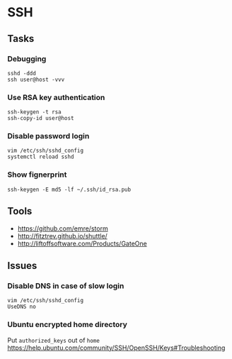# SSH


## Tasks

### Debugging

    sshd -ddd
    ssh user@host -vvv


### Use RSA key authentication

    ssh-keygen -t rsa
    ssh-copy-id user@host


### Disable password login

    vim /etc/ssh/sshd_config
    systemctl reload sshd

### Show fignerprint

    ssh-keygen -E md5 -lf ~/.ssh/id_rsa.pub


## Tools

- https://github.com/emre/storm
- http://fitztrev.github.io/shuttle/
- http://liftoffsoftware.com/Products/GateOne


## Issues

### Disable DNS in case of slow login

    vim /etc/ssh/sshd_config
    UseDNS no

### Ubuntu encrypted home directory

Put `authorized_keys` out of `home` https://help.ubuntu.com/community/SSH/OpenSSH/Keys#Troubleshooting
